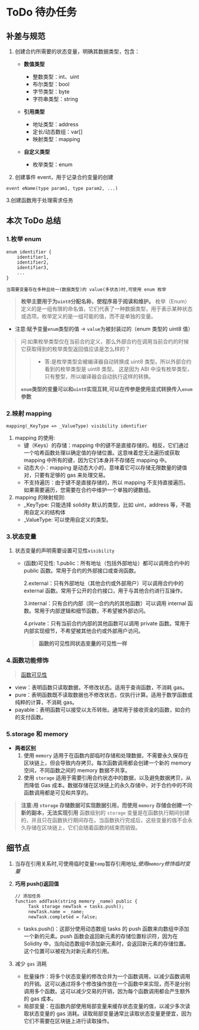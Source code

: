 # ToDo 待办任务

<!-- markdownlint-disable MD047 -->

## 补差与规范

1. 创建合约所需要的状态变量，明确其数据类型，包含：

   - **数值类型**

     - 整数类型：int、uint
     - 布尔类型：bool
     - 字节类型：byte
     - 字符串类型：string

   - **引用类型**
     - 地址类型：address
     - 定长/动态数组：var[]
     - 映射类型：mapping
   - **自定义类型**
     - 枚举类型：enum

2. 创建事件 event，用于记录合约变量的创建

```solidity
event eName(type param1, type param2, ...)
```

3.创建函数用于处理需求任务

## 本次 ToDo 总结

### 1.枚举 enum

```solidity
enum identifier {
    identifier1,
    identifier2,
    identifier3,
    ...
}
```

```text
当需要变量存在多种且统一(数据类型)的 value(多状态)时,可使用 enum 枚举
```

> **枚举主要用于为`uint8`分配名称，使程序易于阅读和维护。**
> 枚举（Enum）定义的是一组有限的命名值，它们代表了一种数据类型，用于表示某种状态或选项。枚举定义的是一组可能的值，而不是单独的变量。

- 注意:赋予变量`enum`类型的值 -> `value`为被封装过的（enum 类型的 uint8 值）

> 问:如果枚举类型仅在当前合约定义，那么外部合约在调用当前合约的时候它获取得到的枚举类型返回值应该是怎么样的？
>
> > - 答:是枚举类型会被编译器自动转换成 uint8 类型。所以外部合约看到的枚举类型是 uint8 类型。
> >   这是因为 ABI 中没有枚举类型，只有整型，所以编译器会自动执行这样的转换。
>
> **`enum`类型的变量可以和`uint8`实现互转,可以在传参是使用显式转换传入`enum`参数**

### 2.映射 mapping

```solidity
mapping(_KeyType => _ValueType) visibility identifier
```

1. mapping 的使用:
   - 键（Keys）的存储：mapping 中的键不是直接存储的。相反，它们通过一个哈希函数处理以确定值的存储位置。这意味着您无法遍历或获取 mapping 中所有的键，因为它们本身并不存储在 mapping 中。
   - 动态大小：mapping 是动态大小的，意味着它可以存储无限数量的键值对，只要有足够的 gas 来处理交易。
   - 不支持遍历：由于键不是直接存储的，所以 mapping 不支持直接遍历。如果需要遍历，您需要在合约中维护一个单独的键数组。
2. mapping 的映射规则:
   - \_KeyType: 只能选择 solidity 默认的类型，比如 uint，address 等，不能用自定义的结构体
   - \_ValueType: 可以使用自定义的类型。

### 3.状态变量

1. 状态变量的声明需要设置可见性`visibility`

   - <sapn id="visibility">(函数)可见性</sapn>:
     1.public：所有地址（包括外部地址）都可以调用合约中的 public 函数。常用于合约的外部接口或查询函数。

     2.external：只有外部地址（其他合约或外部用户）可以调用合约中的 external 函数。常用于公开的合约接口，用于与其他合约进行互操作。

     3.internal：只有合约内部（同一合约内的其他函数）可以调用 internal 函数。常用于内部逻辑和细节函数，不希望被外部访问。

     4.private：只有当前合约内部的其他函数可以调用 private 函数。常用于内部实现细节，不希望被其他合约或外部用户访问。

     > **函数的可见性同状态变量的可见性一样**

### 4.函数功能修饰

> [函数可见性](#visibility)

- view：表明函数只读取数据，不修改状态。适用于查询函数，不消耗 gas。
- pure：表明函数既不读取数据也不修改状态，仅执行计算。适用于数学函数或纯粹的计算，不消耗 gas。
- payable：表明函数可以接受以太币转账。通常用于接收资金的函数，如合约的支付函数。

### 5.storage 和 memory

- **两者区别**
  1. 使用 `memory` 适用于在函数内部临时存储和处理数据，不需要永久保存在区块链上，但会导致内存拷贝。每次函数调用都会创建一个新的 memory 空间，不同函数之间的 memory 数据不共享。
  2. 使用 `storage` 适用于需要引用合约状态中的数据，以及避免数据拷贝，从而降低 Gas 成本。数据存储在区块链上的永久存储中，对于合约中的不同函数调用都是可见和共享的。

> **注意:用 `storage` 存储数据可实现数据引用，而使用 `memory` 存储会创建一个新的副本，无法实现引用**
> 函数级别的 `storage` 变量是在函数执行期间创建的，并且只在函数执行期间存在。当函数执行完成后，这些变量的值不会永久存储在区块链上，它们会随着函数的结束而销毁。

## 细节点

1. 当存在引用关系时,可使用临时变量`temp`暂存引用地址,_使用`memory`修饰临时变量_
2. **巧用 push()返回值**

   ```solidity
   // 添加任务
   function addTask(string memory _name) public {
        Task storage newTask = tasks.push();
        newTask.name = _name;
        newTask.completed = false;
   ```

   - tasks.push()：这部分使用动态数组 tasks 的 push 函数来向数组中添加一个新的元素。push 函数会返回新元素的存储位置标识符，因为在 Solidity 中，当向动态数组中添加新元素时，会返回新元素的存储位置。这个位置可以被视为对新元素的引用。

3. 减少 `gas` 消耗
   - 批量操作：将多个状态变量的修改合并为一个函数调用，以减少函数调用的开销。这可以通过将多个修改操作放在一个函数中来实现，而不是分别调用多个函数。这可以减少交易的开销，因为每个函数调用都会产生额外的 gas 成本。
   - 局部变量：在函数内部使用局部变量来缓存状态变量的值，以减少多次读取状态变量的 gas 消耗。读取局部变量通常比读取状态变量更便宜，因为它们不需要在区块链上进行读取操作。
